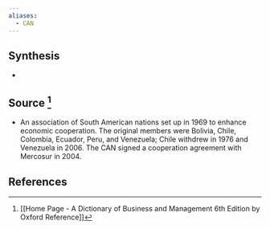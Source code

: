 ```yaml
---
aliases:
  - CAN
---
```

## Synthesis
- 
## Source [^1]
- An association of South American nations set up in 1969 to enhance economic cooperation. The original members were Bolivia, Chile, Colombia, Ecuador, Peru, and Venezuela; Chile withdrew in 1976 and Venezuela in 2006. The CAN signed a cooperation agreement with Mercosur in 2004.
## References

[^1]: [[Home Page - A Dictionary of Business and Management 6th Edition by Oxford Reference]]